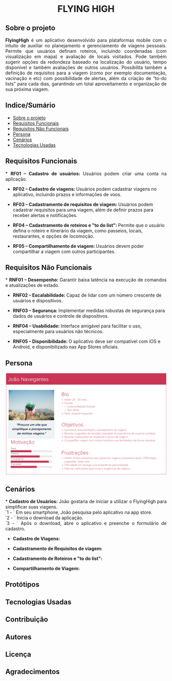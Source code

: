 <h1 align="center">FLYING HIGH</h1>



## Sobre o projeto

<p align="justify"> <b>FlyingHigh</b> é um aplicativo desenvolvido para plataformas mobile com o intuito de auxiliar no planejamento e gerenciamento de viagens pessoais. 
Permite que usuários definam roteiros, incluindo coordenadas (com visualização em mapa) e avaliação de locais visitados. Pode também sugerir opções da
redondeza baseado na localização do usuário, tempo disponível e também avaliações de outros usuários. Possibilita também a definição de requisitos para
a viagem (como por exemplo documentação, vacinação e etc) com possibilidade de alertas, além da criação de “to-do lists” para cada dias, garantindo um 
total aproveitamento e organização de sua próxima viagem. </p>

## Indice/Sumário
* [Sobre o projeto](#Sobre-o-projeto)
* [Requisitos Funcionais](#Requisitos-Funcionais)
* [Requisitos Não Funcionais](#Requisitos-Não-Funcionais)
* [Persona](#Persona)
* [Cenários](#Cenários)
* [Tecnologias Usadas](#Tecnologias-Usadas)

## Requisitos Funcionais
<p align="justify">
* <b>RF01 – Cadastro de usuários: </b>Usuários podem criar uma conta na aplicação.

* <b>RF02 – Cadastro de viagens: </b>Usuários podem cadastrar viagens no aplicativo, incluindo prazos e informações de voos.

* <b>RF03 – Cadastramento de requisitos de viagem: </b>Usuários podem cadastrar requisitos para uma viagem, além de definir prazos para receber alertas e notificações.

* <b>RF04 – Cadastramento de roteiros e "to do list": </b>Permite que o usuário defina o roteiro e itinerário da viagem, como passeios, locais, restaurantes, e opções de locomoção.

* <b>RF05 – Compartilhamento de viagem: </b>Usuários devem poder compartilhar a viagem com outros participantes.</p>

## Requisitos Não Funcionais
<p align="justify">
* <b>RNF01 – Desempenho: </b>Garantir baixa latência na execução de comandos e atualizações de estado.

* <b>RNF02 – Escalabilidade: </b>Capaz de lidar com um número crescente de usuários e dispositivos.

* <b>RNF03 – Segurança: </b>Implementar medidas robustas de segurança para dados de usuários e controle de dispositivos.

* <b>RNF04 – Usabilidade: </b>Interface amigável para facilitar o uso, especialmente para usuários não técnicos.

* <b>RNF05 – Disponibilidade: </b>O aplicativo deve ser compatível com iOS e Android, e disponibilizado nas App Stores oficiais.</p>

## Persona
![Aqui nesta imagem se encontra a persona do projeto.](persona.png)
## Cenários
<p align="justify">
* <b>Cadastro de Usuários: </b>João gostaria de iniciar a utilizar o FlyingHigh para simplificar suas viagens.<br/>
`1 - ` Em seu smartphone, João pesquisa pelo aplicativo na app store. <br/>
`2 - ` Inicia o download da aplicação.<br/>
`3 - ` Após o download, abre o aplicativo e preenche o formulário de cadastro.<br/>

* <b>Cadastro de Viagens: </b>

* <b>Cadastramento de Requisitos de viagem: </b>

* <b>Cadastramento de Roteiros e "to do list": </b>

* <b>Compartilhamento de Viagem: </b></p>

## Protótipos

## Tecnologias Usadas

## Contribuição

## Autores

## Licença

## Agradecimentos